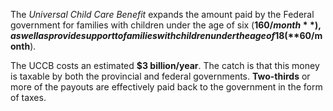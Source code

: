 The _Universal Child Care Benefit_ expands the amount paid by the Federal government for families with children under the age of six (**$160/month**), as well as provide support to families with children under the age of 18 (**$60/month**).

The UCCB costs an estimated **$3 billion/year**. The catch is that this money is taxable by both the provincial and federal governments. **Two-thirds** or more of the payouts are effectively paid back to the government in the form of taxes.